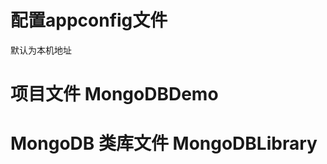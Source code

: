 # 配置appconfig文件

默认为本机地址
<appSettings>
    <add key="MongoDb" value="mongodb://127.0.0.1:27017" />
</appSettings>


# 项目文件 MongoDBDemo

# MongoDB 类库文件 MongoDBLibrary